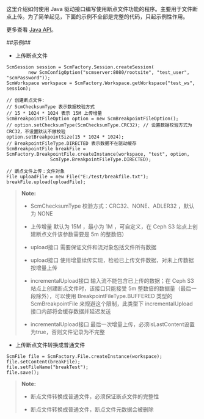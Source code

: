 这里介绍如何使用 Java 驱动接口编写使用断点文件功能的程序。主要用于文件断点上传。为了简单起见，下面的示例不全部是完整的代码，只起示例性作用。

更多查看 [Java API][java_api]。

##示例##
* 上传断点文件

```lang-javascript
ScmSession session = ScmFactory.Session.createSession(
        new ScmConfigOption("scmserver:8080/rootsite", "test_user", "scmPassword"));
ScmWorkspace workspace = ScmFactory.Workspace.getWorkspace("test_ws", session);

// 创建断点文件:
// ScmChecksumType 表示数据校验方式
// 15 * 1024 * 1024 表示 15M 上传增量
ScmBreakpointFileOption option = new ScmBreakpointFileOption();
// option.setChecksumType(ScmChecksumType.CRC32); // 设置数据校验方式为 CRC32，不设置默认不做校验
option.setBreakpointSize(15 * 1024 * 1024);
// BreakpointFileType.DIRECTED 表示数据不在驱动缓存
ScmBreakpointFile breakFile = ScmFactory.BreakpointFile.createInstance(workspace, "test", option,
                ScmType.BreakpointFileType.DIRECTED);

// 断点文件上传：文件对象
File uploadFile = new File("E:/test/breakfile.txt");
breakFile.upload(uploadFile);
```
>  **Note:**
>
>  * ScmChecksumType 校验方式：CRC32、NONE、ADLER32 ，默认为 NONE
> 
>  * 上传增量 默认为 15M ，最小为 1M ，可自定义，在 Ceph S3 站点上创建断点文件该参数需要是 5m 的整数倍）
> 
>  * upload接口 需要保证文件和流对象包括文件所有数据
> 
>  * upload接口 使用增量续传实现，检验已上传文件数据，对未上传数据按增量上传
> 
>  * incrementalUpload接口 输入流不能包含已上传的数据；在 Ceph S3 站点上创建断点文件时，该接口只能接受 5m 整数倍的数据量（最后一段除外），可以使用 BreakpointFileType.BUFFERED 类型的 ScmBreakpointFile 来规避这个限制，此类型下 incrementalUpload 接口内部将会缓存数据并延迟发送
> 
>  * incrementalUpload接口 最后一次增量上传，必须isLastContent设置为true，否则文件记录为不完整

* 上传断点文件转换成普通文件

```lang-javascript
ScmFile file = ScmFactory.File.createInstance(workspace);
file.setContent(breakFile);
file.setFileName("breakTest");
file.save();
```
>    **Note:**
>
>   *   断点文件转换成普通文件，必须保证断点文件的完整性
> 
>   *   断点文件转换成普通文件，断点文件元数据会被删除

[java_api]:api/java/html/index.html







